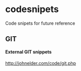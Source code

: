 # codesnipets
Code snipets for future reference


## GIT

#### External GIT snippets
http://johnelder.com/code/git.php
